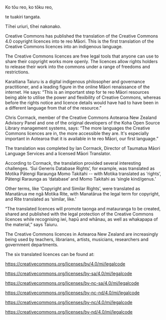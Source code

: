 <html><body><p>Ko tōu reo, ko tōku reo,

te tuakiri tangata.

Tīhei uriuri, tīhei nakonako.



Creative Commons has published the translation of the Creative Commons 4.0 copyright licences into te reo Māori. This is the first translation of the Creative Commons licences into an indigenous language.



The Creative Commons licences are free legal tools that anyone can use to share their copyright works more openly. The licences allow rights holders to release their work into the commons under a range of freedoms and restrictions.



Karaitiana Taiuru is a digital indigenous philosopher and governance practitioner, and a leading figure in the online Māori renaissance of the internet. He says: “This is an important step for te reo Māori resources being able to utilise the power and flexibility of Creative Commons, whereas before the rights notice and licence details would have had to have been in a different language from that of the resource.”



Chris Cormack, member of the Creative Commons Aotearoa New Zealand Advisory Panel and one of the original developers of the Koha Open Source Library management systems, says: “The more languages the Creative Commons licences are in, the more accessible they are. It's especially important in Aotearoa that it is available in te reo Māori, our first language.”



The translation was completed by Ian Cormack, Director of Taumatua Māori Language Services and a licensed Māori Translator.



According to Cormack, the translation provided several interesting challenges. ‘Sui Generis Database Rights’, for example, was translated as Motika Pātengi Raraunga Momo Takitahi -- with Motika translated as ‘rights’, Pātengi Raraunga as ‘database’ and Momo Takitahi as ‘single kind/genus.’



Other terms, like ‘Copyright and Similar Rights’, were translated as Manatārua me ngā Motika Rite, with Manatārua the legal term for copyright, and Rite translated as ‘similar, like.’



“The translated licences will promote taonga and matauranga to be created, shared and published with the legal protection of the Creative Commons licences while recognising iwi, hapū and whānau, as well as whakapapa of the material,” says Taiuru.



The Creative Commons licences in Aotearoa New Zealand are increasingly being used by teachers, librarians, artists, musicians, researchers and government departments.



The six translated licences can be found at:



<a href="https://creativecommons.org/licenses/by/4.0/mi/legalcode" target="_blank">https://creativecommons.org/licenses/by/4.0/mi/legalcode</a>

<a href="https://creativecommons.org/licenses/by/4.0/mi/legalcode" target="_blank">https://creativecommons.org/licenses/by-sa/4.0/mi/legalcode</a>

<a href="https://creativecommons.org/licenses/by-nc-sa/4.0/mi/legalcode" target="_blank">https://creativecommons.org/licenses/by-nc-sa/4.0/mi/legalcode</a>

<a href="https://creativecommons.org/licenses/by-nc-nd/4.0/mi/legalcode" target="_blank">https://creativecommons.org/licenses/by-nc-nd/4.0/mi/legalcode</a>

<a href="https://creativecommons.org/licenses/by-nc/4.0/mi/legalcode" target="_blank">https://creativecommons.org/licenses/by-nc/4.0/mi/legalcode</a>

<a href="https://creativecommons.org/licenses/by-nd/4.0/mi/legalcode" target="_blank">https://creativecommons.org/licenses/by-nd/4.0/mi/legalcode</a></p></body></html>